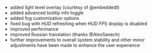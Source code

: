 - added light level overlay (courtesy of @embeddedt)
- added advanced tooltip info toggle
- added fog customization options
- fixed bug with HUD refreshing when HUD FPS display is disabled
- improved performance
- improved Russian translation (thanks @AlexSanech)
- further improvements to overall system stability and other minor adjustments have been made to enhance the user experience